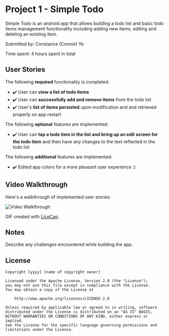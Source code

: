 # Project 1 - Simple Todo

Simple Todo is an android app that allows building a todo list and basic todo items management functionality including adding new items, editing and deleting an existing item.

Submitted by: Constance (Connie) Ye

Time spent: 4 hours spent in total

## User Stories

The following **required** functionality is completed:

* :heavy_check_mark: User can **view a list of todo items**
* :heavy_check_mark: User can **successfully add and remove items** from the todo list
* :heavy_check_mark: User's **list of items persisted** upon modification and and retrieved properly on app restart

The following **optional** features are implemented:

* :heavy_check_mark: User can **tap a todo item in the list and bring up an edit screen for the todo item** and then have any changes to the text reflected in the todo list

The following **additional** features are implemented:

* :heavy_check_mark: Edited app colors for a more pleasant user experience :)

## Video Walkthrough

Here's a walkthrough of implemented user stories:

<img src='https://i.imgur.com/04rlXyL.gif' title='Video Walkthrough' width='' alt='Video Walkthrough' />

GIF created with [LiceCap](http://www.cockos.com/licecap/).

## Notes

Describe any challenges encountered while building the app.

## License

    Copyright [yyyy] [name of copyright owner]

    Licensed under the Apache License, Version 2.0 (the "License");
    you may not use this file except in compliance with the License.
    You may obtain a copy of the License at

        http://www.apache.org/licenses/LICENSE-2.0

    Unless required by applicable law or agreed to in writing, software
    distributed under the License is distributed on an "AS IS" BASIS,
    WITHOUT WARRANTIES OR CONDITIONS OF ANY KIND, either express or implied.
    See the License for the specific language governing permissions and
    limitations under the License.
